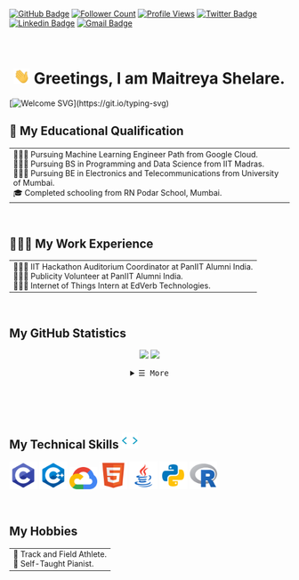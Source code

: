 
[![GitHub Badge](https://img.shields.io/badge/-MaitreyaShelare-FFFFFF?&style=flat&logo=github&logoColor=000000&link=https://github.com/MaitreyaShelare?tab=followers)](https://github.com/MaitreyaShelare?tab=followers)
[![Follower Count](https://img.shields.io/github/followers/MaitreyaShelare?label=Followers&color=dc5cc4&style=flat)](https://github.com/MaitreyaShelare?tab=followers)
[![Profile Views](https://komarev.com/ghpvc/?username=Maitreya001&color=dc5cc4&style=flat)](https://github.com/MaitreyaShelare) 
[![Twitter Badge](https://img.shields.io/badge/-MaitreyaShelare-FFFFFF?&style=flat&logo=twitter&link=https://twitter.com/maitreyashelare)](https://twitter.com/maitreyashelare)
[![Linkedin Badge](https://img.shields.io/badge/-MaitreyaShelare-43dc5cc4?style=flat&logo=Linkedin&logoColor=dc5cc4&link=https://www.linkedin.com/in/maitreyashelare)](https://www.linkedin.com/in/maitreyashelare)
[![Gmail Badge](https://img.shields.io/badge/-MaitreyaShelare-FFFFFF?style=flat&logo=Gmail&link=mailto:hawthronen@gmail.com)](mailto:hawthronen@gmail.com)

<h1 align="center"> <br>
  <img src="/GIF/Hi%20emoji.gif" width="29px"/>
  Greetings, I am Maitreya Shelare.
</h1>

[![Welcome SVG](http://readme-typing-svg.herokuapp.com?color=%43dc5cc4&size=36&center=true&width=1000&height=100&lines=Welcome+to+my+GitHub+Profile!)](https://git.io/typing-svg)

## 📝 My Educational Qualification
<table align="center">
  <td>
    👨🏻‍🎓 Pursuing Machine Learning Engineer Path from Google Cloud. <br>
    👨🏻‍🎓 Pursuing BS in Programming and Data Science from IIT Madras. <br>
    👨🏻‍🎓 Pursuing BE in Electronics and Telecommunications from University of Mumbai. <br>
    🎓 Completed schooling from RN Podar School, Mumbai. <br>
  </td>
</table> <br>

## 👨🏻‍💼 My Work Experience
<table align="center">
  <td>
    👨🏻‍💻 IIT Hackathon Auditorium Coordinator at PanIIT Alumni India. <br>
    👨🏻‍💻 Publicity Volunteer at PanIIT Alumni India. <br>
    👨🏻‍💻 Internet of Things Intern at EdVerb Technologies. <br>
  </td>
</table> <br>

## My GitHub Statistics

<table>
  <p align="center">
    <img width="49%" src="https://github-readme-stats.vercel.app/api?username=MaitreyaShelare&show_icons=true&theme=vue" />
    <img width="49%" src="https://github-readme-streak-stats.herokuapp.com/?user=MaitreyaShelare&theme=vue" />
    <details align="center">
   <summary> <samp>&#9776; More</samp></summary>
    <p align="center">
        <br>
        <!-- Activity Widget -->
        <img alt="My GitHub Metrics"
                src="https://metrics.lecoq.io/MaitreyaShelare?template=terminal&base.metadata=0&config.timezone=Asia%2FCalcutta" />
        <br>
    </p>
</details>
    
  </p>
</table>


<br>
<p>
<h2> <br>
  My Technical Skills
  <img src="/GIF/Skills.gif" width="29px"/>
  
</h2>  


 
 <a> <img src="/IMG/C.svg" width="50px"></a>
 <a> <img src="/IMG/C%2B%2B.svg" width="50px"> </a> 
 <a> <img src="/IMG/Google%20Cloud.svg" width="50px"/></a>
 <a> <img src="/IMG/HTML-5.svg" width="50px"/></a>
 <a> <img src="/IMG/Java.svg" width="50px"/></a>
 <a> <img src="/IMG/Python.svg" width="50px"/></a>
 <a> <img src="/IMG/R.svg" width="50px"></a>
 
 </p> <br>
 
## My Hobbies

<table>
  <td>
    👟 Track and Field Athlete. <br>
    🎹 Self-Taught Pianist. <br>
  </td>  
</table> <br>














<!---
- 👋 Hi, I’m @Maitreya001
- 👀 I’m interested in ...
- 🌱 I’m currently learning ...
- 💞️ I’m looking to collaborate on ...
- 📫 How to reach me ...
Maitreya001/Maitreya001 is a ✨ special ✨ repository because its `README.md` (this file) appears on your GitHub profile.
You can click the Preview link to take a look at your changes.

## Badges
<a href='https://docs.github.com/en/developers'><img src='https://raw.githubusercontent.com/acervenky/animated-github-badges/master/assets/devbadge.gif' width='40' height='40'></a> <a href='https://education.github.com/pack'><img src='https://raw.githubusercontent.com/acervenky/animated-github-badges/master/assets/pro.gif' width='40' height='40'></a> 

--->
